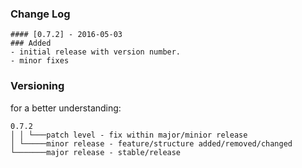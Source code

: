 ### Change Log

```
#### [0.7.2] - 2016-05-03
### Added
- initial release with version number.
- minor fixes

```

### Versioning
for a better understanding:
```
0.7.2  
│ │ └───patch level - fix within major/minior release  
│ └─────minor release - feature/structure added/removed/changed  
└───────major release - stable/release  
```